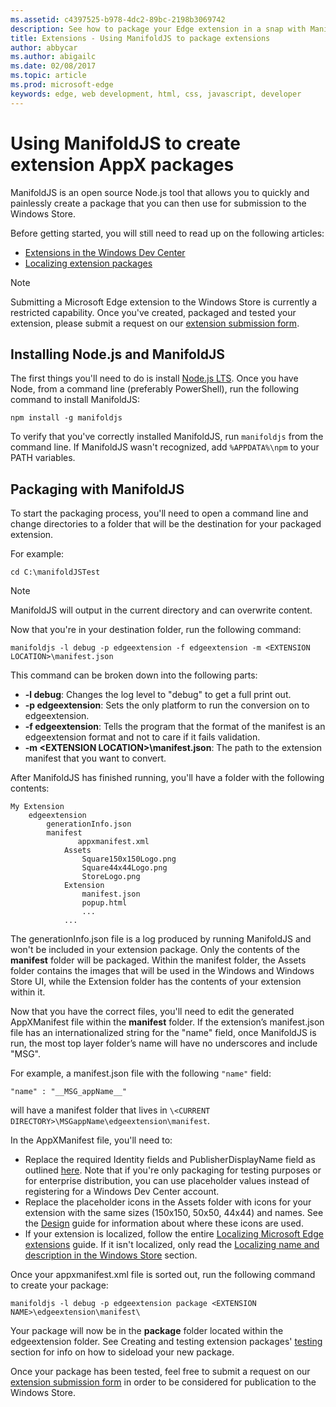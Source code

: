 ```yaml
---
ms.assetid: c4397525-b978-4dc2-89bc-2198b3069742
description: See how to package your Edge extension in a snap with ManifoldJS, the Node.js open source tool.
title: Extensions - Using ManifoldJS to package extensions
author: abbycar
ms.author: abigailc
ms.date: 02/08/2017
ms.topic: article
ms.prod: microsoft-edge
keywords: edge, web development, html, css, javascript, developer
---
```


# Using ManifoldJS to create extension AppX packages

ManifoldJS is an open source Node.js tool that allows you to quickly and painlessly create a package that you can then use for submission to the Windows Store.

Before getting started, you will still need to read up on the following articles:

- [Extensions in the Windows Dev Center](./extensions-in-the-windows-dev-center.md)
- [Localizing extension packages](./localizing-extension-packages.md)

> [!NOTE]
> Submitting a Microsoft Edge extension to the Windows Store is currently a restricted capability. Once you've created, packaged and tested your extension, please submit a request on our [extension submission form](http://aka.ms/extension-request).


## Installing Node.js and ManifoldJS

The first things you'll need to do is install [Node.js LTS](https://nodejs.org/en/download/).
Once you have Node, from a command line (preferably PowerShell), run the following command to install ManifoldJS:

`npm install -g manifoldjs`

To verify that you've correctly installed ManifoldJS, run `manifoldjs` from the command line. If ManifoldJS wasn't recognized, add `%APPDATA%\npm` to your PATH variables.

## Packaging with ManifoldJS

To start the packaging process, you'll need to open a command line and change directories to a folder that will be the destination for your packaged extension.

For example:

`cd C:\manifoldJSTest`

> [!NOTE]
> ManifoldJS will output in the current directory and can overwrite content.



Now that you're in your destination folder, run the following command:

`manifoldjs -l debug -p edgeextension -f edgeextension -m <EXTENSION LOCATION>\manifest.json`


This command can be broken down into the following parts:
 -	**-l debug**: Changes the log level to "debug" to get a full print out.
 -	**-p edgeextension**: Sets the only platform to run the conversion on to edgeextension.
 -	**-f edgeextension**: Tells the program that the format of the manifest is an edgeextension format and not to care if it fails validation.
 -	**-m \<EXTENSION LOCATION>\manifest.json**: The path to the extension manifest that you want to convert.


After ManifoldJS has finished running, you'll have a folder with the following contents:

    My Extension
        edgeextension
            generationInfo.json
            manifest
            	   appxmanifest.xml
                Assets
                    Square150x150Logo.png
                    Square44x44Logo.png
                    StoreLogo.png    
                Extension
                    manifest.json
                    popup.html
                    ...
                ...

The generationInfo.json file is a log produced by running ManifoldJS and won't be included in your extension package. Only the contents of the **manifest** folder will be packaged. Within the manifest folder, the Assets folder contains the images that will be used in the Windows and Windows Store UI, while the Extension folder has the contents of your extension within it.


Now that you have the correct files, you'll need to edit the generated AppXManifest file within the **manifest** folder. If the extension’s manifest.json file has an internationalized string for the "name" field, once ManifoldJS is run, the most top layer folder’s name will have no underscores and include "MSG".

For example, a manifest.json file with the following `"name"` field:

`"name" : "__MSG_appName__"`

will have a manifest folder that lives in `\<CURRENT DIRECTORY>\MSGappName\edgeextension\manifest`.

In the AppXManifest file, you'll need to:
 -	Replace the required Identity fields and PublisherDisplayName field as outlined [here](./creating-and-testing-extension-packages.md#app-identity-template-values). Note that if you're only packaging for testing purposes or for enterprise distribution, you can use placeholder values instead of registering for a Windows Dev Center account.
 -	Replace the placeholder icons in the Assets folder with icons for your extension with the same sizes (150x150, 50x50, 44x44) and names. See the [Design](./../design.md#icons-for-packaging) guide for information about where these icons are used.
 - If your extension is localized, follow the entire [Localizing Microsoft Edge extensions](./localizing-extension-packages.md) guide. If it isn't localized, only read the [Localizing name and description in the Windows Store](./localizing-extension-packages.md#localizing-name-and-description-in-the-windows-store) section.

Once your appxmanifest.xml file is sorted out, run the following command to create your package:

`manifoldjs -l debug -p edgeextension package <EXTENSION NAME>\edgeextension\manifest\`

Your package will now be in the **package** folder located within the edgeextension folder. See Creating and testing extension packages' [testing](./creating-and-testing-extension-packages.md#testing-an-appx-package) section for info on how to sideload your new package.

Once your package has been tested, feel free to submit a request on our [extension submission form](http://aka.ms/extension-request) in order to be considered for publication to the Windows Store.
